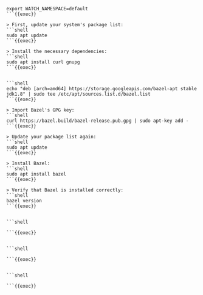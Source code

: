 ```shell
export WATCH_NAMESPACE=default
```{{exec}}

> First, update your system's package list:
```shell
sudo apt update
```{{exec}}

> Install the necessary dependencies:
```shell
sudo apt install curl gnupg
```{{exec}}


```shell
echo "deb [arch=amd64] https://storage.googleapis.com/bazel-apt stable jdk1.8" | sudo tee /etc/apt/sources.list.d/bazel.list
```{{exec}}

> Import Bazel's GPG key:
```shell
curl https://bazel.build/bazel-release.pub.gpg | sudo apt-key add -
```{{exec}}

> Update your package list again:
```shell
sudo apt update
```{{exec}}

> Install Bazel:
```shell
sudo apt install bazel
```{{exec}}

> Verify that Bazel is installed correctly:
```shell
bazel version
```{{exec}}


```shell

```{{exec}}


```shell

```{{exec}}


```shell

```{{exec}}

